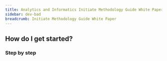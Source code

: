 ```yaml
---
title: Analytics and Informatics Initiate Methodology Guide White Paper
sidebar: dev-bad
breadcrumb: Initiate Methodology Guide White Paper
---
```


## <background>

## How do I get started?

### Step by step
